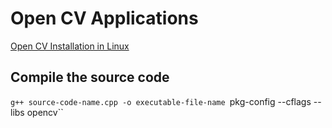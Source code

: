# Open CV Applications

[Open CV Installation in Linux](https://docs.opencv.org/2.4/doc/tutorials/introduction/linux_install/linux_install.html)

## Compile the source code
  `g++ source-code-name.cpp -o executable-file-name `pkg-config --cflags --libs opencv``
